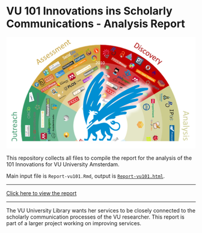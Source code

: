 # VU 101 Innovations ins Scholarly Communications - Analysis Report
[![](./images/vu101header.png "Discovery, Analysis, Writing, Publication, Outreach en Assessment")](https://rawgit.com/ubvu/vu101report/master/Report-vu101.html)

This repository collects all files to compile the report for the analysis of the 101 Innovations for VU University Amsterdam.

Main input file is `Report-vu101.Rmd`, output is [`Report-vu101.html`](https://rawgit.com/ubvu/vu101report/master/Report-vu101.html).

----

[Click here to view the report](https://rawgit.com/ubvu/vu101report/master/Report-vu101.html)

----

The VU University Library wants her services to be closely connected to the scholarly communication processes of the VU researcher. This report is part of a larger project working on improving services.
